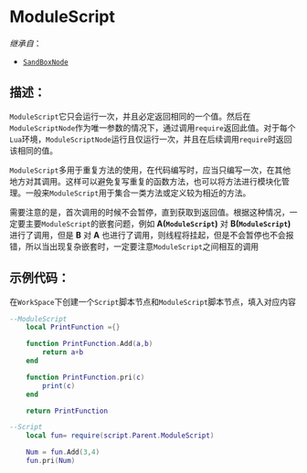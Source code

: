 # ModuleScript

*继承自*：
*  [`SandBoxNode`](/Api/Classes/Base/SandboxNode.md)

## 描述：

`ModuleScript`它只会运行一次，并且必定返回相同的一个值。然后在 `ModuleScriptNode`作为唯一参数的情况下，通过调用`require`返回此值。对于每个`Lua`环境，`ModuleScriptNode`运行且仅运行一次，并且在后续调用`require`时返回该相同的值。<br>

`ModuleScript`多用于重复方法的使用，在代码编写时，应当只编写一次，在其他地方对其调用。这样可以避免复写重复的函数方法，也可以将方法进行模块化管理。一般来`ModuleScript`用于集合一类方法或定义较为相近的方法。

需要注意的是，首次调用的时候不会暂停，直到获取到返回值。根据这种情况，一定要主要`ModuleScript`的嵌套问题，例如 **A(`ModuleScript`)** 对 **B(`ModuleScript`)** 进行了调用，但是 **B** 对 **A** 也进行了调用，则线程将挂起，但是不会暂停也不会报错，所以当出现复杂嵌套时，一定要注意`ModuleScript`之间相互的调用

## 示例代码：

在`WorkSpace`下创建一个`Script`脚本节点和`ModuleScript`脚本节点，填入对应内容

```lua
--ModuleScript
	local PrintFunction ={}

	function PrintFunction.Add(a,b)
		return a+b
	end

	function PrintFunction.pri(c)
		print(c)
	end

	return PrintFunction

```

```lua
--Script
	local fun= require(script.Parent.ModuleScript)

	Num = fun.Add(3,4)
	fun.pri(Num)

```